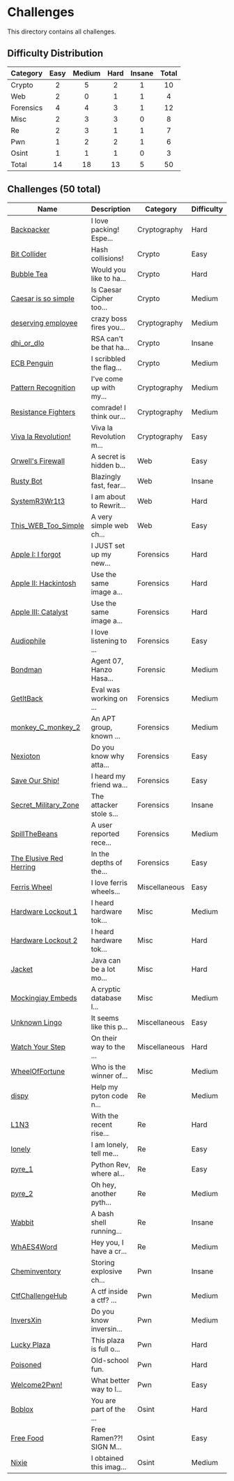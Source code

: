 # Challenges
This directory contains all challenges.

## Difficulty Distribution
| Category | Easy | Medium | Hard | Insane | Total |
| -------- |:----:|:------:|:----:|:------:|:-----:|
| Crypto | 2 | 5 | 2 | 1 | 10 |
| Web | 2 | 0 | 1 | 1 | 4 |
| Forensics | 4 | 4 | 3 | 1 | 12 |
| Misc | 2 | 3 | 3 | 0 | 8 |
| Re | 2 | 3 | 1 | 1 | 7 |
| Pwn | 1 | 2 | 2 | 1 | 6 |
| Osint | 1 | 1 | 1 | 0 | 3 |
| Total | 14 | 18 | 13 | 5 | 50 |


## Challenges (50 total)
| Name | Description | Category | Difficulty | Author |
| ---- | ----------- | -------- | ---------- | ------ |
| [Backpacker](<./cryptography/Backpacker>) | I love packing! Espe... | Cryptography | Hard | Warri |
| [Bit Collider](<./crypto/Bit Collider>) | Hash collisions! | Crypto | Easy | Warri |
| [Bubble Tea](<./crypto/Bubble Tea>) | Would you like to ha... | Crypto | Hard | SpeedFox198 |
| [Caesar is so simple](<./crypto/Caesar is so simple>) | Is Caesar Cipher too... | Crypto | Medium | SpeedFox198 |
| [deserving employee](<./cryptography/deserving employee>) | crazy boss fires you... | Cryptography | Medium | Eugene |
| [dhi_or_dlo](<./crypto/dhi_or_dlo>) | RSA can't be that ha... | Crypto | Insane | Warri |
| [ECB Penguin](<./crypto/ECB Penguin>) | I scribbled the flag... | Crypto | Medium | SpeedFox198 |
| [Pattern Recognition](<./cryptography/Pattern Recognition>) | I've come up with my... | Cryptography | Medium | Andrew |
| [Resistance Fighters](<./cryptography/Resistance Fighters>) | comrade! I think our... | Cryptography | Medium | Jun Jie |
| [Viva la Revolution!](<./cryptography/Viva la Revolution!>) | Viva la Revolution m... | Cryptography | Easy | Jun Jie |
| [Orwell's Firewall](<./web/Orwell's Firewall>) | A secret is hidden b... | Web | Easy | Hu Bowen |
| [Rusty Bot](<./web/Rusty Bot>) | Blazingly fast, fear... | Web | Insane | flyyee |
| [SystemR3Wr1t3](<./web/SystemR3Wr1t3>) | I am about to Rewrit... | Web | Hard | Carl Voller |
| [This_WEB_Too_Simple](<./web/This_WEB_Too_Simple>) | A very simple web ch... | Web | Easy | Liew Wen Yu |
| [Apple I: I forgot](<./forensics/Apple I: I forgot>) | I JUST set up my new... | Forensics | Hard | Carl Voller |
| [Apple II: Hackintosh](<./forensics/Apple II: Hackintosh>) | Use the same image a... | Forensics | Hard | Carl Voller |
| [Apple III: Catalyst](<./forensics/Apple III: Catalyst>) | Use the same image a... | Forensics | Hard | Carl Voller |
| [Audiophile](<./forensics/Audiophile>) | I love listening to ... | Forensics | Easy | Jun Jie |
| [Bondman](<./forensic/Bondman>) | Agent 07, Hanzo Hasa... | Forensic | Medium | Alden |
| [GetItBack](<./forensics/GetItBack>) | Eval was working on ... | Forensics | Medium | n00bth3b0x |
| [monkey_C_monkey_2](<./forensics/monkey_C_monkey_2>) | An APT group, known ... | Forensics | Medium | gatari |
| [Nexioton](<./forensics/Nexioton>) | Do you know why atta... | Forensics | Easy | n00bth3b0x |
| [Save Our Ship!](<./forensics/Save Our Ship!>) | I heard my friend wa... | Forensics | Easy | Kairos |
| [Secret_Military_Zone](<./forensics/Secret_Military_Zone>) | The attacker stole s... | Forensics | Insane | n00bth3b0x |
| [SpillTheBeans](<./forensics/SpillTheBeans>) | A user reported rece... | Forensics | Medium | n00bth3b0x |
| [The Elusive Red Herring](<./forensics/The Elusive Red Herring>) | In the depths of the... | Forensics | Easy | Jun Jie |
| [Ferris Wheel](<./miscellaneous/Ferris Wheel>) | I love ferris wheels... | Miscellaneous | Easy | Jun Jie |
| [Hardware Lockout 1](<./misc/Hardware Lockout 1>) | I heard hardware tok... | Misc | Medium | Jon Chiang (CSIT) |
| [Hardware Lockout 2](<./misc/Hardware Lockout 2>) | I heard hardware tok... | Misc | Hard | Jon Chiang (CSIT) |
| [Jacket](<./misc/Jacket>) | Java can be a lot mo... | Misc | Hard | Carl Voller |
| [Mockingjay Embeds](<./misc/Mockingjay Embeds>) | A cryptic database l... | Misc | Medium | Kairos |
| [Unknown Lingo](<./miscellaneous/Unknown Lingo>) | It seems like this p... | Miscellaneous | Easy | Jun Jie |
| [Watch Your Step](<./miscellaneous/Watch Your Step>) | On their way to the ... | Miscellaneous | Hard | Mark Bosco |
| [WheelOfFortune](<./misc/WheelOfFortune>) | Who is the winner of... | Misc | Medium | n00bth3b0x |
| [dispy](<./re/dispy>) | Help my pyton code n... | Re | Medium | Warri |
| [L1N3](<./re/L1N3>) | With the recent rise... | Re | Hard | Warri |
| [lonely](<./re/lonely>) | I am lonely, tell me... | Re | Easy | Chen Heyu |
| [pyre_1](<./re/pyre_1>) | Python Rev, where al... | Re | Easy | Warri |
| [pyre_2](<./re/pyre_2>) | Oh hey, another pyth... | Re | Medium | Warri |
| [Wabbit](<./re/Wabbit>) | A bash shell running... | Re | Insane | Carl Voller |
| [WhAES4Word](<./re/WhAES4Word>) | Hey you, I have a cr... | Re | Medium | leezhiwei |
| [Cheminventory](<./pwn/Cheminventory>) | Storing explosive ch... | Pwn | Insane | Kaligula |
| [CtfChallengeHub](<./pwn/CtfChallengeHub>) | A ctf inside a ctf? ... | Pwn | Medium | Warri |
| [InversXin](<./pwn/InversXin>) | Do you know inversin... | Pwn | Medium | Etitg-liau |
| [Lucky Plaza](<./pwn/Lucky Plaza>) | This plaza is full o... | Pwn | Hard | flyyee |
| [Poisoned](<./pwn/Poisoned>) | Old-school fun. | Pwn | Hard | flyyee |
| [Welcome2Pwn!](<./pwn/Welcome2Pwn!>) | What better way to l... | Pwn | Easy | Kaligula |
| [Boblox](<./osint/Boblox>) | You are part of the ... | Osint | Hard | Sora |
| [Free Food](<./osint/Free Food>) | Free Ramen??! SIGN M... | Osint | Easy | SpeedFox198 |
| [Nixie](<./osint/Nixie>) | I obtained this imag... | Osint | Medium | n00bth3b0x |
